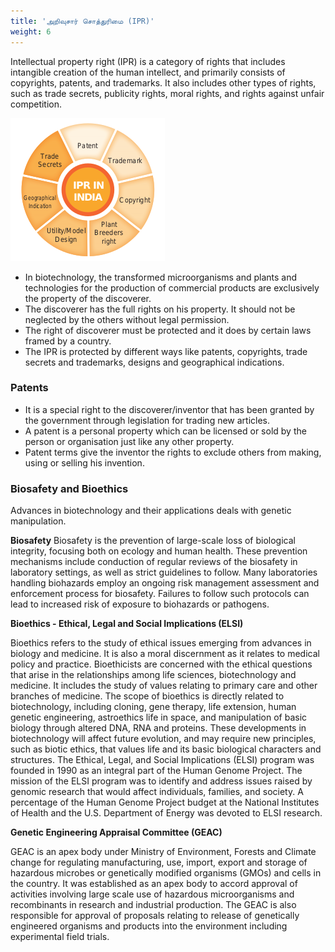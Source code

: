 ```yaml
---
title: 'அறிவுசார் சொத்துரிமை (IPR)'
weight: 6
---
```


 Intellectual property right (IPR) is a category of rights that includes intangible creation of the human intellect, and primarily consists of copyrights, patents, and trademarks. It also includes other types of rights, such as trade secrets, publicity rights, moral rights, and rights against unfair competition.

![IPR in India](5.17.png "")

- In biotechnology, the transformed microorganisms and plants and technologies for the production of commercial products are exclusively the property of the discoverer.
- The discoverer has the full rights on his property. It should not be neglected by the others without legal permission.
- The right of discoverer must be protected and it does by certain laws framed by a country.
- The IPR is protected by different ways like patents, copyrights, trade secrets and trademarks, designs and geographical indications.

### Patents
- It is a special right to the discoverer/inventor that has been granted by the government through legislation for trading new articles.
- A patent is a personal property which can be licensed or sold by the person or organisation just like any other property.
- Patent terms give the inventor the rights to exclude others from making, using or selling his invention.

### Biosafety and Bioethics
Advances in biotechnology and their applications deals with genetic manipulation. 

**Biosafety** Biosafety is the prevention of large-scale loss of biological integrity, focusing both on ecology and human health. These prevention mechanisms include conduction of regular reviews of the biosafety in laboratory settings, as well as strict guidelines to follow. Many laboratories handling biohazards employ an ongoing risk management assessment and enforcement process for biosafety. Failures to follow such protocols can lead to increased risk of exposure to biohazards or pathogens.

**Bioethics - Ethical, Legal and Social Implications (ELSI)** 

Bioethics refers to the study of ethical issues emerging from advances in biology and medicine. It is also a moral discernment as it relates to medical policy and practice. Bioethicists are concerned with the ethical questions that arise in the relationships among life sciences, biotechnology and medicine. It includes the study of values relating to primary care and other branches of medicine. The scope of bioethics is directly related to biotechnology, including cloning, gene therapy, life extension, human genetic engineering, astroethics life in space, and manipulation of basic biology through altered DNA, RNA and proteins. These developments in biotechnology will affect future evolution, and may require new principles, such as biotic ethics, that values life and its basic biological characters and structures. The Ethical, Legal, and Social Implications (ELSI) program was founded in 1990 as an integral part of the Human Genome Project. The mission of the ELSI program was to identify and address issues raised by genomic research that would affect individuals, families, and society. A percentage of the Human Genome Project budget at the National Institutes of Health and the U.S. Department of Energy was devoted to ELSI research. 

**Genetic Engineering Appraisal Committee (GEAC)** 

GEAC is an apex body under Ministry of Environment, Forests and Climate change for regulating manufacturing, use, import, export and storage of hazardous microbes or genetically modified organisms (GMOs) and cells in the country. It was established as an apex body to accord approval of activities involving large scale use of hazardous microorganisms and recombinants in research and industrial production. The GEAC is also responsible for approval of proposals relating to release of genetically engineered organisms and products into the environment including experimental field trials.

